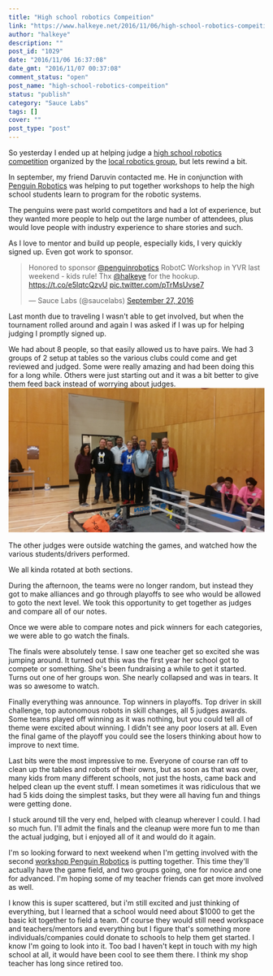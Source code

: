 ```yaml
---
title: "High school robotics Compeition"
link: "https://www.halkeye.net/2016/11/06/high-school-robotics-compeition/"
author: "halkeye"
description: ""
post_id: "1029"
date: "2016/11/06 16:37:08"
date_gmt: "2016/11/07 00:37:08"
comment_status: "open"
post_name: "high-school-robotics-compeition"
status: "publish"
category: "Sauce Labs"
tags: []
cover: ""
post_type: "post"
---
```


So yesterday I ended up at helping judge a [high school robotics competition](https://www.robotevents.com/robot-competitions/vex-robotics-competition/RE-VRC-15-3684.html) organized by the [local robotics group](http://www.pyrs.ca/), but lets rewind a bit.

In september, my friend Daruvin contacted me. He in conjunction with [Penguin Robotics](https://penguinrobotics.ca/) was helping to put together workshops to help the high school students learn to program for the robotic systems.

The penguins were past world competitors and had a lot of experience, but they wanted more people to help out the large number of attendees, plus would love people with industry experience to share stories and such.

As I love to mentor and build up people, especially kids, I very quickly signed up. Even got work to sponsor.

<blockquote class="twitter-tweet" data-lang="en"><p lang="en" dir="ltr">Honored to sponsor <a href="https://twitter.com/penguinrobotics?ref_src=twsrc%5Etfw">@penguinrobotics</a> RobotC Workshop in YVR last weekend - kids rule! Thx <a href="https://twitter.com/halkeye?ref_src=twsrc%5Etfw">@halkeye</a> for the hookup. <a href="https://t.co/e5lqtcQzvU">https://t.co/e5lqtcQzvU</a> <a href="https://t.co/pTrMsUvse7">pic.twitter.com/pTrMsUvse7</a></p>&mdash; Sauce Labs (@saucelabs) <a href="https://twitter.com/saucelabs/status/780858352251334656?ref_src=twsrc%5Etfw">September 27, 2016</a></blockquote>

Last month due to traveling I wasn't able to get involved, but when the tournament rolled around and again I was asked if I was up for helping judging I promptly signed up.

We had about 8 people, so that easily allowed us to have pairs. We had 3 groups of 2 setup at tables so the various clubs could come and get reviewed and judged. Some were really amazing and had been doing this for a long while. Others were just starting out and it was a bit better to give them feed back instead of worrying about judges.
![20161105_153829.jpg](20161105_153829.jpg)

The other judges were outside watching the games, and watched how the various students/drivers performed.

We all kinda rotated at both sections.

During the afternoon, the teams were no longer random, but instead they got to make alliances and go through playoffs to see who would be allowed to goto the next level. We took this opportunity to get together as judges and compare all of our notes.

Once we were able to compare notes and pick winners for each categories, we were able to go watch the finals.

The finals were absolutely tense. I saw one teacher get so excited she was jumping around. It turned out this was the first year her school got to compete or something. She's been fundraising a while to get it started. Turns out one of her groups won. She nearly collapsed and was in tears. It was so awesome to watch.

Finally everything was announce. Top winners in playoffs. Top driver in skill challenge, top autonomous robots in skill changes, all 5 judges awards. Some teams played off winning as it was nothing, but you could tell all of theme were excited about winning. I didn't see any poor losers at all. Even the final game of the playoff you could see the losers thinking about how to improve to next time.

Last bits were the most impressive to me. Everyone of course ran off to clean up the tables and robots of their owns, but as soon as that was over, many kids from many different schools, not just the hosts, came back and helped clean up the event stuff. I mean sometimes it was ridiculous that we had 5 kids doing the simplest tasks, but they were all having fun and things were getting done.

I stuck around till the very end, helped with cleanup wherever I could. I had so much fun. I'll admit the finals and the cleanup were more fun to me than the actual judging, but i enjoyed all of it and would do it again.

I'm so looking forward to next weekend when I'm getting involved with the second [workshop Penguin Robotics](https://www.facebook.com/events/1102273973226154/) is putting together. This time they'll actually have the game field, and two groups going, one for novice and one for advanced. I'm hoping some of my teacher friends can get more involved as well.

I know this is super scattered, but i'm still excited and just thinking of everything, but I learned that a school would need about $1000 to get the basic kit together to field a team. Of course they would still need workspace and teachers/mentors and everything but I figure that's something more individuals/companies could donate to schools to help them get started. I know I'm going to look into it. Too bad I haven't kept in touch with my high school at all, it would have been cool to see them there. I think my shop teacher has long since retired too.
